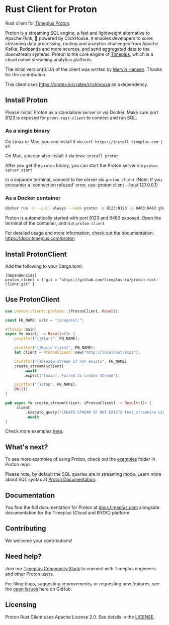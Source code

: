 [//]: # (---)
[//]: # (SPDX-License-Identifier: Apache-2.0)
[//]: # (---)

#  Rust Client for Proton

Rust client for [Timeplus Proton](https://github.com/timeplus-io/proton).

Proton is a streaming SQL engine, a fast and lightweight alternative to Apache Flink, 🚀 powered by ClickHouse. It enables developers to solve streaming data processing, routing and analytics challenges from Apache Kafka, Redpanda and more sources, and send aggregated data to the downstream systems. Proton is the core engine of [Timeplus](https://timeplus.com), which is a cloud native streaming analytics platform.

The initial version(0.1.0) of the client was written by [Marvin Hansen](https://github.com/marvin-hansen). Thanks for the contribution.

This client uses https://crates.io/crates/clickhouse as a dependency.

## Install Proton

Please install Proton as a standalone server or via Docker. Make sure port 8123 is exposed for `pront-rust-client` to connect and run SQL.

### As a single binary

On Linux or Mac, you can install it via `curl https://install.timeplus.com | sh`

On Mac, you can also install it via `brew install proton`

After you get the `proton` binary, you can start the Proton server via `proton server start`

In a separate terminal, connect to the server via `proton client` (Note: If you encounter a 'connection refused' error, use: proton client --host 127.0.0.1)

### As a Docker container

```bash
docker run -d --pull always --name proton -p 8123:8123 -p 8463:8463 ghcr.io/timeplus-io/proton:latest
```

Proton is automatically started with port 8123 and 8463 exposed. Open the terminal of the container, and run `proton client`

For detailed usage and more information, check out the documentation: https://docs.timeplus.com/proton


## Install ProtonClient

Add the following to your Cargo.toml:

```
[dependencies]
proton_client = { git = "https://github.com/timeplus-io/proton-rust-client.git" }
```

[//]: # (AFTER the release of the package on crates.io)

[//]: # (Add the proton client to your project by running in a terminal:)

[//]: # ()
[//]: # (```)

[//]: # (cargo add proton_client)

[//]: # (```)

[//]: # ()
[//]: # (of by adding the following to your Cargo.toml:)

[//]: # (```)

[//]: # ([dependencies])

[//]: # (proton_client =  { version = "0.1.0"})

[//]: # (```)


## Use ProtonClient

```Rust
use proton_client::prelude::{ProtonClient, Result};

const FN_NAME: &str = "[prepare]:";

#[tokio::main]
async fn main() -> Result<()> {
    println!("{}Start", FN_NAME);

    println!("{}Build client", FN_NAME);
    let client = ProtonClient::new("http://localhost:8123");

    println!("{}Create stream if not exists", FN_NAME);
    create_stream(&client)
        .await
        .expect("[main]: Failed to create Stream");

    println!("{}Stop", FN_NAME);
    Ok(())
}

pub async fn create_stream(client: &ProtonClient) -> Result<()> {
     client
         .execute_query("CREATE STREAM IF NOT EXISTS test_stream(no uint32, name string) ORDER BY no")
         .await
}
```

Check more examples [here](examples).

## What's next?

To see more examples of using Proton, check out the [examples](https://github.com/timeplus-io/proton/tree/develop/examples) folder in Proton repo.

Please note, by default the SQL queries are in streaming mode. Learn more about SQL syntax at [Proton Documentation](https://docs.timeplus.com/query-syntax).


## Documentation

You find the full documentation for Proton at [docs.timeplus.com](https://docs.timeplus.com/proton) alongside documentation for the Timeplus (Cloud and BYOC) platform.

## Contributing

We welcome your contributions!

## Need help?

Join our [Timeplus Community Slack](https://timeplus.com/slack) to connect with Timeplus engineers and other Proton users.

For filing bugs, suggesting improvements, or requesting new features, see the [open issues](https://github.com/timeplus-io/proton-rust-client/issues) here on GitHub.

## Licensing

Proton Rust Client uses Apache License 2.0. See details in the [LICENSE](LICENSE).

